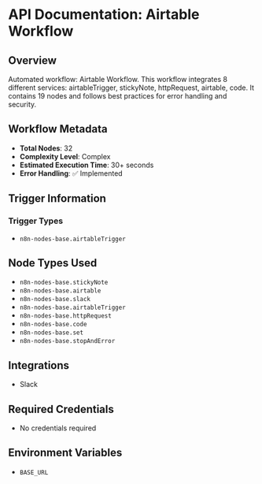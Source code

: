 # API Documentation: Airtable Workflow

## Overview
Automated workflow: Airtable Workflow. This workflow integrates 8 different services: airtableTrigger, stickyNote, httpRequest, airtable, code. It contains 19 nodes and follows best practices for error handling and security.

## Workflow Metadata
- **Total Nodes**: 32
- **Complexity Level**: Complex
- **Estimated Execution Time**: 30+ seconds
- **Error Handling**: ✅ Implemented

## Trigger Information
### Trigger Types
- `n8n-nodes-base.airtableTrigger`

## Node Types Used
- `n8n-nodes-base.stickyNote`
- `n8n-nodes-base.airtable`
- `n8n-nodes-base.slack`
- `n8n-nodes-base.airtableTrigger`
- `n8n-nodes-base.httpRequest`
- `n8n-nodes-base.code`
- `n8n-nodes-base.set`
- `n8n-nodes-base.stopAndError`

## Integrations
- Slack

## Required Credentials
- No credentials required

## Environment Variables
- `BASE_URL`
